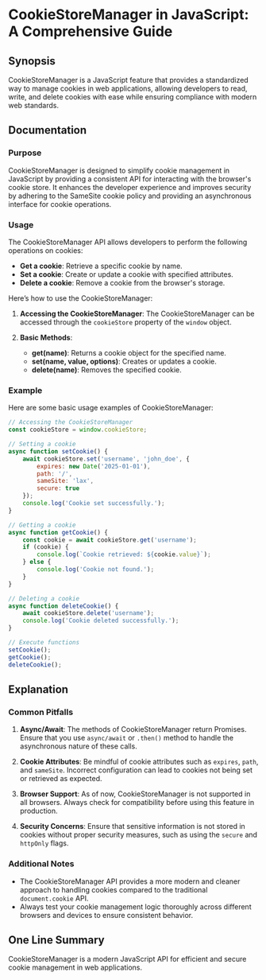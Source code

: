 <!--
Meta Description: # CookieStoreManager in JavaScript: A Comprehensive Guide ## Synopsis CookieStoreManager is a JavaScript feature that provides a standardized way to m...
Meta Keywords: cookie, cookiestoremanager, cookies, cookiestore, javascript
-->

# CookieStoreManager in JavaScript: A Comprehensive Guide

## Synopsis
CookieStoreManager is a JavaScript feature that provides a standardized way to manage cookies in web applications, allowing developers to read, write, and delete cookies with ease while ensuring compliance with modern web standards.

## Documentation

### Purpose
CookieStoreManager is designed to simplify cookie management in JavaScript by providing a consistent API for interacting with the browser's cookie store. It enhances the developer experience and improves security by adhering to the SameSite cookie policy and providing an asynchronous interface for cookie operations.

### Usage
The CookieStoreManager API allows developers to perform the following operations on cookies:
- **Get a cookie**: Retrieve a specific cookie by name.
- **Set a cookie**: Create or update a cookie with specified attributes.
- **Delete a cookie**: Remove a cookie from the browser's storage.

Here’s how to use the CookieStoreManager:

1. **Accessing the CookieStoreManager**: The CookieStoreManager can be accessed through the `cookieStore` property of the `window` object.

2. **Basic Methods**:
   - **get(name)**: Returns a cookie object for the specified name.
   - **set(name, value, options)**: Creates or updates a cookie.
   - **delete(name)**: Removes the specified cookie.

### Example
Here are some basic usage examples of CookieStoreManager:

```javascript
// Accessing the CookieStoreManager
const cookieStore = window.cookieStore;

// Setting a cookie
async function setCookie() {
    await cookieStore.set('username', 'john_doe', {
        expires: new Date('2025-01-01'),
        path: '/',
        sameSite: 'lax',
        secure: true
    });
    console.log('Cookie set successfully.');
}

// Getting a cookie
async function getCookie() {
    const cookie = await cookieStore.get('username');
    if (cookie) {
        console.log(`Cookie retrieved: ${cookie.value}`);
    } else {
        console.log('Cookie not found.');
    }
}

// Deleting a cookie
async function deleteCookie() {
    await cookieStore.delete('username');
    console.log('Cookie deleted successfully.');
}

// Execute functions
setCookie();
getCookie();
deleteCookie();
```

## Explanation
### Common Pitfalls
1. **Async/Await**: The methods of CookieStoreManager return Promises. Ensure that you use `async/await` or `.then()` method to handle the asynchronous nature of these calls.
   
2. **Cookie Attributes**: Be mindful of cookie attributes such as `expires`, `path`, and `sameSite`. Incorrect configuration can lead to cookies not being set or retrieved as expected.

3. **Browser Support**: As of now, CookieStoreManager is not supported in all browsers. Always check for compatibility before using this feature in production.

4. **Security Concerns**: Ensure that sensitive information is not stored in cookies without proper security measures, such as using the `secure` and `httpOnly` flags.

### Additional Notes
- The CookieStoreManager API provides a more modern and cleaner approach to handling cookies compared to the traditional `document.cookie` API.
- Always test your cookie management logic thoroughly across different browsers and devices to ensure consistent behavior.

## One Line Summary
CookieStoreManager is a modern JavaScript API for efficient and secure cookie management in web applications.